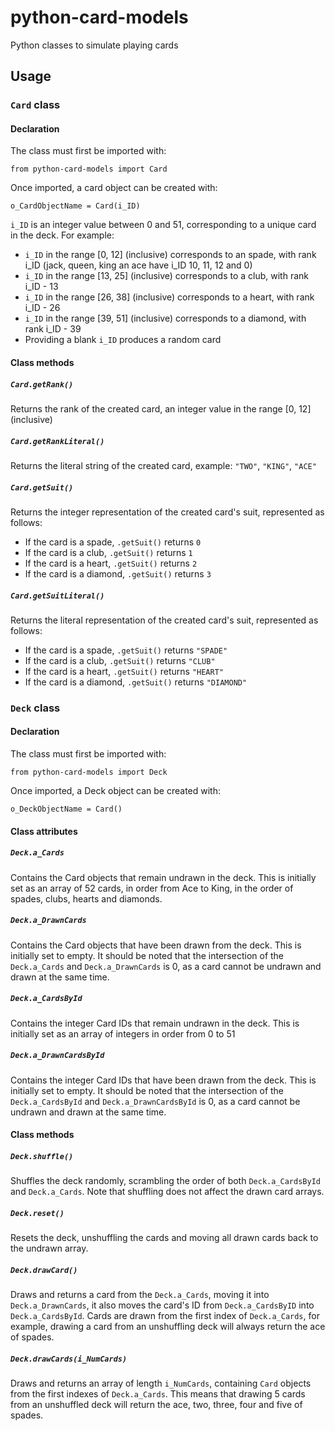 # python-card-models
Python classes to simulate playing cards

## Usage

### `Card` class

#### Declaration
The class must first be imported with:
```
from python-card-models import Card
```

Once imported, a card object can be created with:
```
o_CardObjectName = Card(i_ID)
```

`i_ID` is an integer value between 0 and 51, corresponding to a unique card in the deck. For example:
- `i_ID` in the range [0, 12] (inclusive) corresponds to an spade, with rank i_ID (jack, queen, king an ace  have i_ID 10, 11, 12 and 0)
- `i_ID` in the range [13, 25] (inclusive) corresponds to a club, with rank i_ID - 13
- `i_ID` in the range [26, 38] (inclusive) corresponds to a heart, with rank i_ID - 26
- `i_ID` in the range [39, 51] (inclusive) corresponds to a diamond, with rank i_ID - 39
- Providing a blank `i_ID` produces a random card

#### Class methods
##### `Card.getRank()`
Returns the rank of the created card, an integer value in the range [0, 12] (inclusive)

##### `Card.getRankLiteral()`
Returns the literal string of the created card, example: `"TWO"`, `"KING"`, `"ACE"`

##### `Card.getSuit()`
Returns the integer representation of the created card's suit, represented as follows:
- If the card is a spade, `.getSuit()` returns `0`
- If the card is a club, `.getSuit()` returns `1`
- If the card is a heart, `.getSuit()` returns `2`
- If the card is a diamond, `.getSuit()` returns `3`

##### `Card.getSuitLiteral()`
Returns the literal representation of the created card's suit, represented as follows:
- If the card is a spade, `.getSuit()` returns `"SPADE"`
- If the card is a club, `.getSuit()` returns `"CLUB"`
- If the card is a heart, `.getSuit()` returns `"HEART"`
- If the card is a diamond, `.getSuit()` returns `"DIAMOND"`

### `Deck` class

#### Declaration
The class must first be imported with:
```
from python-card-models import Deck
```

Once imported, a Deck object can be created with:
```
o_DeckObjectName = Card()
```

#### Class attributes
##### `Deck.a_Cards`
Contains the Card objects that remain undrawn in the deck. This is initially set as an array of 52 cards, in order from Ace to King, in the order of spades, clubs, hearts and diamonds.

##### `Deck.a_DrawnCards`
Contains the Card objects that have been drawn from the deck. This is initially set to empty. It should be noted that the intersection of the `Deck.a_Cards` and `Deck.a_DrawnCards` is 0, as a card cannot be undrawn and drawn at the same time.

##### `Deck.a_CardsById`
Contains the integer Card IDs that remain undrawn in the deck. This is initially set as an array of integers in order from 0 to 51

##### `Deck.a_DrawnCardsById`
Contains the integer Card IDs that have been drawn from the deck. This is initially set to empty. It should be noted that the intersection of the `Deck.a_CardsById` and `Deck.a_DrawnCardsById` is 0, as a card cannot be undrawn and drawn at the same time.

#### Class methods
##### `Deck.shuffle()`
Shuffles the deck randomly, scrambling the order of both `Deck.a_CardsById` and `Deck.a_Cards`. Note that shuffling does not affect the drawn card arrays.

##### `Deck.reset()`
Resets the deck, unshuffling the cards and moving all drawn cards back to the undrawn array.

##### `Deck.drawCard()`
Draws and returns a card from the `Deck.a_Cards`, moving it into `Deck.a_DrawnCards`, it also moves the card's ID from `Deck.a_CardsByID` into `Deck.a_CardsById`. Cards are drawn from the first index of `Deck.a_Cards`, for example, drawing a card from an unshuffling deck will always return the ace of spades.

##### `Deck.drawCards(i_NumCards)`
Draws and returns an array of length `i_NumCards`, containing `Card` objects from the first indexes of `Deck.a_Cards`. This means that drawing 5 cards from an unshuffled deck will return the ace, two, three, four and five of spades.



